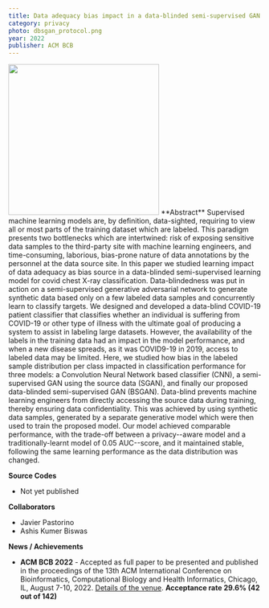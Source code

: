 ```yaml
---
title: Data adequacy bias impact in a data-blinded semi-supervised GAN for privacy-aware COVID-19 chest X-ray classification
category: privacy
photo: dbsgan_protocol.png
year: 2022
publisher: ACM BCB
---
```


<img width="300" src="{{site.baseurl}}/images/research/{{page.photo}}" data-action="zoom">
**Abstract**
Supervised machine learning models are, by definition, data-sighted, requiring to view all or most parts of the training dataset which are labeled. 
This paradigm presents two bottlenecks which are intertwined: risk of exposing sensitive data samples to the third-party site with machine learning engineers, and time-consuming, laborious, bias-prone nature of data annotations by the personnel at the data source site. 
In this paper we studied learning impact of data adequacy as bias source in a data-blinded semi-supervised learning model for covid chest X-ray classification.
Data-blindedness was put in action on a semi-supervised generative adversarial network to generate synthetic data based only on a few labeled data samples and concurrently learn to classify targets. 
We designed and developed a data-blind COVID-19 patient classifier that classifies whether an individual is suffering from COVID-19 or other type of illness with the ultimate goal of producing a system to assist in labeling large datasets. 
However, the availability of the labels in the training data had an impact in the model performance, and when a new disease spreads, as it was COVID9-19 in 2019, access to labeled data may be limited.
Here, we studied how bias in the labeled sample distribution per class impacted in classification performance for three models: a Convolution Neural Network based classifier (CNN), a semi-supervised GAN using the source data (SGAN), and finally our proposed data-blinded semi-supervised GAN (BSGAN).
Data-blind prevents machine learning engineers from directly accessing the source data during training, thereby ensuring data confidentiality. 
This was achieved by using synthetic data samples, generated by a separate generative model which were then used to train the proposed model.
Our model achieved comparable performance, with the trade-off between a privacy--aware model and a traditionally-learnt model of 0.05 AUC--score, and it maintained stable, following the same learning performance as the data distribution was changed.


**Source Codes**
- Not yet published

**Collaborators**
- Javier Pastorino
- Ashis Kumer Biswas

**News / Achievements**
- **ACM BCB 2022** - Accepted as full paper to be presented and published in the proceedings of the 13th ACM International Conference on Bioinformatics, Computational Biology and Health Informatics, Chicago, IL, August 7-10, 2022. [Details of the venue](https://acm-bcb.org). **Acceptance rate 29.6% (42 out of 142)**
